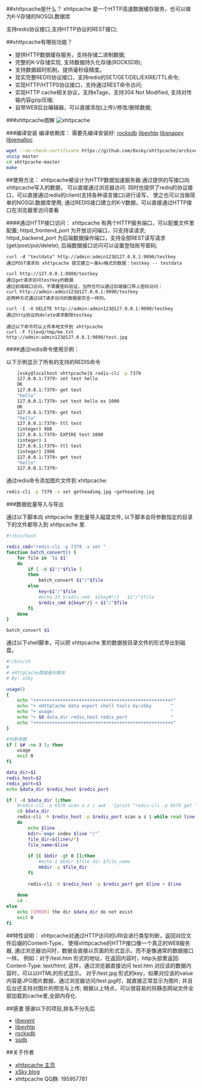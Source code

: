 
##xhttpcache是什么？
xhttpcache 是一个HTTP高速数据缓存服务，也可以做为K-V存储的NOSQL数据库

支持redis协议接口,支持HTTP协议的REST接口;

##xhttpcache有哪些功能？
* 提供HTTP数据缓存服务，支持存储二进制数据; 
* 完整的K-V存储实现,  支持数据持久化存储(ROCKSDB); 
* 支持数据超时机制，提供毫秒级精度。
* 现实完整REDIS协议接口，支持redis的SET/GET/DEL/EXIRE/TTL命令;
* 实现HTTP/HTTPS协议接口，支持通过REST命令访问;
* 实现HTTP cache相关协议，支持eTage，支持304 Not Modified, 支持对传输内容gzip压缩;
* 自带WEB后台编辑器，可以直接添加(上传)/修改/删除数据;
    
###xhttpcache图解
![xhttpcache](http://xhttpcache.0xsky.com/images/plans.png)


###编译安装
编译依赖库：
需要先编译安装好:
  [rocksdb](https://github.com/facebook/rocksdb)
  [libevhtp](https://github.com/ellzey/libevhtp)
  [libsnappy](https://github.com/google/snappy)
  [libjemalloc](http://jemalloc.net/)
  
```bash
wget --no-check-certificate https://github.com/0xsky/xhttpcache/archive/master.zip
unzip master
cd xhttpcache-master
make
``` 

##使用方法：
xhttpcache被设计为HTTP数据加速服务器:通过提供的写接口向xhttpcache写入的数据，
可以直接通过浏览器访问.
同时也提供了redis的协议接口，可以直接通过redis的client(支持各种语言接口)进行读写，
使之也可以当做简单的NOSQL数据库使用;
通过REDIS接口建立的K-V数据，可以直接通过HTTP接口在浏览器里访问查看
    
####通过HTTP接口访问：
xhttpcache 有两个HTTP服务端口，可以配置文件里配置;
httpd_frontend_port 为开放访问端口，只支持读请求;
httpd_backend_port  为后端数据操作端口，支持全部REST读写请求(get/post/put/delete);
后端数据接口访问可以设置登陆账号密码;

    curl -d "testdata" http://admin:admin123@127.0.0.1:9090/testkey
    通过POST请求向 xhttpcache 提交建立一条kv格式的数据：testkey -- testdata
    
    curl http://127.0.0.1:8080/testkey
    通过get请求访问testkey的数据
    通过前端端口访问，不需要密码验证，当然也可以通过后端接口带上密码访问：
    curl http://admin:admin123@127.0.0.1:9090/testkey
    这两种方式通过GET请求访问的数据是完全一样的。
    
    curl -I -X DELETE http://admin:admin123@127.0.0.1:9090/testkey
    通过http协议的delete请求删除testkey
    
    通过以下命令可以上传本地文件到 xhttpcache
    curl -F file=@/tmp/me.txt http://admin:admin123@127.0.0.1:9090/test.jpg
    
####通过redis命令使用示例：

以下示例显示了所有的支持的REDIS命令
```bash
    [xsky@localhost xhttpcache]$ redis-cli -p 7379
    127.0.0.1:7379> set test hello 
    OK
    127.0.0.1:7379> get test
    "hello"
    127.0.0.1:7379> set test hello ex 1000
    OK
    127.0.0.1:7379> get test
    "hello"
    127.0.0.1:7379> ttl test
    (integer) 988
    127.0.0.1:7379> EXPIRE test 2000
    (integer) 1
    127.0.0.1:7379> ttl test
    (integer) 1998
    127.0.0.1:7379> get test
    "hello"
    127.0.0.1:7379> 
```

通过redis命令添加图片文件到 xhttpcache:
```bash
redis-cli -p 7379 -x set getheadimg.jpg <getheadimg.jpg
```

###数据批量导入与导出

通过以下脚本向 xhttpcache 里批量导入磁盘文件,
以下脚本会将参数指定的目录下的文件都导入到 xhttpcache 里.

```bash
#!/bin/bash

redis_cmd="redis-cli -p 7379 -x set "
function batch_convert() {
    for file in `ls $1`
    do
        if [ -d $1"/"$file ]
        then
            batch_convert $1"/"$file
        else
            key=$1"/"$file       
            #echo 33 $redis_cmd  ${key#*/}   $1"/"$file
            $redis_cmd ${key#*/} < $1"/"$file
        fi
    done
}

batch_convert $1

```

通过以下shell脚本，可以把 xhttpcache 里的数据按目录文件的形式导出到磁盘。
```bash
#!/bin/sh
# 
# xHttpCache数据备份脚本
# By: xSky

usage()
{
    echo "++++++++++++++++++++++++++++++++++++++++++++++++++++" 
    echo "+ xHttpCache data export shell tools by:xSky       " 
    echo "+ usage:                                           " 
    echo "+ $0 data_dir redis_host redis_port                " 
    echo "++++++++++++++++++++++++++++++++++++++++++++++++++++" 
}

#判断参数
if [ $# -ne 3 ]; then
    usage
    exit 0
fi

data_dir=$1
redis_host=$2
redis_port=$3
echo $data_dir $redis_host $redis_port

if [ -d $data_dir ];then
    #redis-cli -p 6579 scan a z | awk  '{print "redis-cli -p 6579 get "$0 " >"$0}'|sh
    cd $data_dir
    redis-cli -h $redis_host -p $redis_port scan a z | while read line
    do
        echo $line 
        bdir=`expr index $line "/"`
        file_dir=${line%/*}
        file_name=$line
        
        if [[ $bdir -gt 0 ]];then
            #echo 1 $bdir $file_dir $file_name
            mkdir -p $file_dir
        fi
        
        redis-cli -h $redis_host -p $redis_port get $line > $line
    
    done
    cd -
else
    echo [ERROR] the dir $data_dir do not exist
    exit 0
fi


```

    
##特性说明：
    xhttpcache对通过HTTP访问的URI会进行类型判断，返回对应文件后缀的Content-Type，
    使得xhttpcache的HTTP接口像一个真正的WEB服务器,
    通过浏览器访问时，数据会直接以页面的形式显示。而不是像通常的数据接口一样。
    例如：对于/test.htm 形式的地址，在返回内容时，http头部里返回: Content-Type: text/html;
    这样，通过浏览器直接访问 test.htm 对应该的数据内容时，可以以HTML的形式显示。
    对于/test.jpg 形式的key，如果对应该的value内容是JPG图片数据，通过浏览器访问/test.jpg时，就直接正常显示为图片;
    并且后台还支持对图片的预览与上传;
    根据以上特点，可以很容易的将静态网站文件全部加载到cache里,全部内存化.

##感激
感谢以下的项目,排名不分先后

* [libevent](http://libevent.org/) 
* [libevhtp](https://github.com/ellzey/libevhtp)
* [rocksdb](http://rocksdb.org/)
* [ssdb](http://ssdb.io/)


##关于作者
* [xhttpcache 主页](http://xhttpcache.0xsky.com/)
* [xSky blog](http://www.0xsky.com/) 
* xhttpcache QQ群: 195957781
